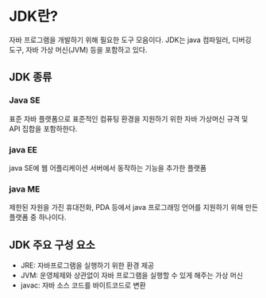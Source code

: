 # JDK란?

자바 프로그램을 개발하기 위해 필요한 도구 모음이다. JDK는 java 컴파일러, 디버깅 도구, 자바 가상 머신(JVM) 등을 포함하고 있다.

## JDK 종류
### Java SE
표준 자바 플랫폼으로 표준적인 컴퓨팅 환경을 지원하기 위한 자바 가상머신 규격 및 API 집합을 포함하한다.
### java EE
java SE에 웹 어플리케이션 서버에서 동작하는 기능을 추가한 플랫폼
### java ME
제한된 자원을 가진 휴대전화, PDA 등에서 java 프로그래밍 언어를 지원하기 위해 만든 플랫폼 중 하나이다.

## JDK 주요 구성 요소
- JRE: 자바프로그램을 실행하기 위한 환경 제공
- JVM: 운영체제와 상관없이 자바 프로그램을 실행할 수 있게 해주는 가상 머신
- javac: 자바 소스 코드를 바이트코드로 변환